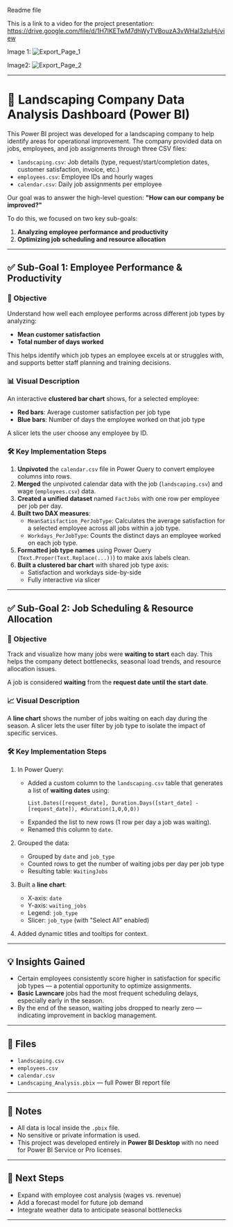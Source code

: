 Readme file


This is a link to a video for the project presentation: https://drive.google.com/file/d/1H7lKETwM7dhWyTVBouzA3vWHaI3zIuHj/view


Image 1:
![Export_Page_1](https://github.com/user-attachments/assets/b0676826-d089-4f85-8c36-b1b02d3e3d90)

Image2:
![Export_Page_2](https://github.com/user-attachments/assets/20ed8c05-6bde-4e24-8555-92d7f0825b6b)
___

# 🌿 Landscaping Company Data Analysis Dashboard (Power BI)

This Power BI project was developed for a landscaping company to help identify areas for operational improvement. The company provided data on jobs, employees, and job assignments through three CSV files:

- `landscaping.csv`: Job details (type, request/start/completion dates, customer satisfaction, invoice, etc.)
- `employees.csv`: Employee IDs and hourly wages
- `calendar.csv`: Daily job assignments per employee

Our goal was to answer the high-level question: **"How can our company be improved?"**

To do this, we focused on two key sub-goals:
1. **Analyzing employee performance and productivity**
2. **Optimizing job scheduling and resource allocation**

---

## ✅ Sub-Goal 1: Employee Performance & Productivity

### 🎯 Objective
Understand how well each employee performs across different job types by analyzing:
- **Mean customer satisfaction**
- **Total number of days worked**

This helps identify which job types an employee excels at or struggles with, and supports better staff planning and training decisions.

### 📊 Visual Description
An interactive **clustered bar chart** shows, for a selected employee:
- **Red bars**: Average customer satisfaction per job type
- **Blue bars**: Number of days the employee worked on that job type

A slicer lets the user choose any employee by ID.

### 🛠️ Key Implementation Steps
1. **Unpivoted** the `calendar.csv` file in Power Query to convert employee columns into rows.
2. **Merged** the unpivoted calendar data with the job (`landscaping.csv`) and wage (`employees.csv`) data.
3. **Created a unified dataset** named `FactJobs` with one row per employee per job per day.
4. **Built two DAX measures**:
   - `MeanSatisfaction_PerJobType`: Calculates the average satisfaction for a selected employee across all jobs within a job type.
   - `Workdays_PerJobType`: Counts the distinct days an employee worked on each job type.
5. **Formatted job type names** using Power Query (`Text.Proper(Text.Replace(...))`) to make axis labels clean.
6. **Built a clustered bar chart** with shared job type axis:
   - Satisfaction and workdays side-by-side
   - Fully interactive via slicer

---

## ✅ Sub-Goal 2: Job Scheduling & Resource Allocation

### 🎯 Objective
Track and visualize how many jobs were **waiting to start** each day. This helps the company detect bottlenecks, seasonal load trends, and resource allocation issues.

A job is considered **waiting** from the **request date until the start date**.

### 📈 Visual Description
A **line chart** shows the number of jobs waiting on each day during the season. A slicer lets the user filter by job type to isolate the impact of specific services.

### 🛠️ Key Implementation Steps
1. In Power Query:
   - Added a custom column to the `landscaping.csv` table that generates a list of **waiting dates** using:
     ```powerquery
     List.Dates([request_date], Duration.Days([start_date] - [request_date]), #duration(1,0,0,0))
     ```
   - Expanded the list to new rows (1 row per day a job was waiting).
   - Renamed this column to `date`.
2. Grouped the data:
   - Grouped by `date` and `job_type`
   - Counted rows to get the number of waiting jobs per day per job type
   - Resulting table: `WaitingJobs`
3. Built a **line chart**:
   - X-axis: `date`
   - Y-axis: `waiting_jobs`
   - Legend: `job_type`
   - Slicer: `job_type` (with "Select All" enabled)

4. Added dynamic titles and tooltips for context.

---

## 💡 Insights Gained

- Certain employees consistently score higher in satisfaction for specific job types — a potential opportunity to optimize assignments.
- **Basic Lawncare** jobs had the most frequent scheduling delays, especially early in the season.
- By the end of the season, waiting jobs dropped to nearly zero — indicating improvement in backlog management.

---

## 📁 Files

- `landscaping.csv`
- `employees.csv`
- `calendar.csv`
- `Landscaping_Analysis.pbix` — full Power BI report file

---

## 🔐 Notes

- All data is local inside the `.pbix` file.
- No sensitive or private information is used.
- This project was developed entirely in **Power BI Desktop** with no need for Power BI Service or Pro licenses.

---

## 📌 Next Steps

- Expand with employee cost analysis (wages vs. revenue)
- Add a forecast model for future job demand
- Integrate weather data to anticipate seasonal bottlenecks

---


